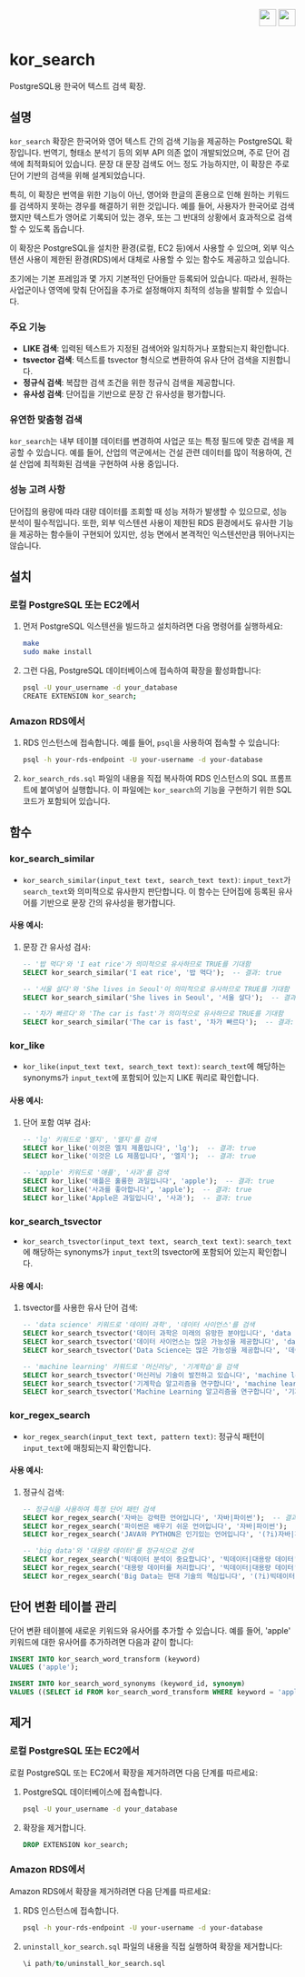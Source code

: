 <p align="right">
  <a href="#"><img src="https://upload.wikimedia.org/wikipedia/commons/0/09/Flag_of_South_Korea.svg" width="30"></a>
   <a href="/localization/en"><img src="https://upload.wikimedia.org/wikipedia/en/a/a4/Flag_of_the_United_States.svg" width="30"></a>
</p>

# kor_search

PostgreSQL용 한국어 텍스트 검색 확장.

## 설명

`kor_search` 확장은 한국어와 영어 텍스트 간의 검색 기능을 제공하는 PostgreSQL 확장입니다. 번역기, 형태소 분석기 등의 외부 API 의존 없이 개발되었으며, 주로 단어 검색에 최적화되어 있습니다. 문장 대 문장 검색도 어느 정도 가능하지만, 이 확장은 주로 단어 기반의 검색을 위해 설계되었습니다.

특히, 이 확장은 번역을 위한 기능이 아닌, 영어와 한글의 혼용으로 인해 원하는 키워드를 검색하지 못하는 경우를 해결하기 위한 것입니다. 예를 들어, 사용자가 한국어로 검색했지만 텍스트가 영어로 기록되어 있는 경우, 또는 그 반대의 상황에서 효과적으로 검색할 수 있도록 돕습니다.

이 확장은 PostgreSQL을 설치한 환경(로컬, EC2 등)에서 사용할 수 있으며, 외부 익스텐션 사용이 제한된 환경(RDS)에서 대체로 사용할 수 있는 함수도 제공하고 있습니다.

초기에는 기본 프레임과 몇 가지 기본적인 단어들만 등록되어 있습니다. 따라서, 원하는 사업군이나 영역에 맞춰 단어집을 추가로 설정해야지 최적의 성능을 발휘할 수 있습니다.

### 주요 기능

- **LIKE 검색**: 입력된 텍스트가 지정된 검색어와 일치하거나 포함되는지 확인합니다.
- **tsvector 검색**: 텍스트를 tsvector 형식으로 변환하여 유사 단어 검색을 지원합니다.
- **정규식 검색**: 복잡한 검색 조건을 위한 정규식 검색을 제공합니다.
- **유사성 검색**: 단어집을 기반으로 문장 간 유사성을 평가합니다.

### 유연한 맞춤형 검색

`kor_search`는 내부 테이블 데이터를 변경하여 사업군 또는 특정 필드에 맞춘 검색을 제공할 수 있습니다. 예를 들어, 산업의 역군에서는 건설 관련 데이터를 많이 적용하여, 건설 산업에 최적화된 검색을 구현하여 사용 중입니다.

### 성능 고려 사항

단어집의 용량에 따라 대량 데이터를 조회할 때 성능 저하가 발생할 수 있으므로, 성능 분석이 필수적입니다. 또한, 외부 익스텐션 사용이 제한된 RDS 환경에서도 유사한 기능을 제공하는 함수들이 구현되어 있지만, 성능 면에서 본격적인 익스텐션만큼 뛰어나지는 않습니다.

## 설치

### 로컬 PostgreSQL 또는 EC2에서

1. 먼저 PostgreSQL 익스텐션을 빌드하고 설치하려면 다음 명령어를 실행하세요:

    ```sh
    make
    sudo make install
    ```

2. 그런 다음, PostgreSQL 데이터베이스에 접속하여 확장을 활성화합니다:

    ```sh
    psql -U your_username -d your_database
    CREATE EXTENSION kor_search;
    ```

### Amazon RDS에서

1. RDS 인스턴스에 접속합니다. 예를 들어, `psql`을 사용하여 접속할 수 있습니다:

    ```sh
    psql -h your-rds-endpoint -U your-username -d your-database
    ```

2. `kor_search_rds.sql` 파일의 내용을 직접 복사하여 RDS 인스턴스의 SQL 프롬프트에 붙여넣어 실행합니다. 이 파일에는 `kor_search`의 기능을 구현하기 위한 SQL 코드가 포함되어 있습니다.

## 함수

### kor_search_similar

- `kor_search_similar(input_text text, search_text text)`: `input_text`가 `search_text`와 의미적으로 유사한지 판단합니다. 이 함수는 단어집에 등록된 유사어를 기반으로 문장 간의 유사성을 평가합니다.

#### 사용 예시:

1. 문장 간 유사성 검사:

    ```sql
    -- '밥 먹다'와 'I eat rice'가 의미적으로 유사하므로 TRUE를 기대함
    SELECT kor_search_similar('I eat rice', '밥 먹다');  -- 결과: true

    -- '서울 살다'와 'She lives in Seoul'이 의미적으로 유사하므로 TRUE를 기대함
    SELECT kor_search_similar('She lives in Seoul', '서울 살다');  -- 결과: true

    -- '차가 빠르다'와 'The car is fast'가 의미적으로 유사하므로 TRUE를 기대함
    SELECT kor_search_similar('The car is fast', '차가 빠르다');  -- 결과: true
    ```

### kor_like

- `kor_like(input_text text, search_text text)`: `search_text`에 해당하는 synonyms가 `input_text`에 포함되어 있는지 LIKE 쿼리로 확인합니다.

#### 사용 예시:

1. 단어 포함 여부 검사:

    ```sql
    -- 'lg' 키워드로 '엘지', '앨지'를 검색
    SELECT kor_like('이것은 엘지 제품입니다', 'lg');  -- 결과: true
    SELECT kor_like('이것은 LG 제품입니다', '엘지');  -- 결과: true

    -- 'apple' 키워드로 '애플', '사과'를 검색
    SELECT kor_like('애플은 훌륭한 과일입니다', 'apple');  -- 결과: true
    SELECT kor_like('사과를 좋아합니다', 'apple');  -- 결과: true
    SELECT kor_like('Apple은 과일입니다', '사과');  -- 결과: true
    ```

### kor_search_tsvector

- `kor_search_tsvector(input_text text, search_text text)`: `search_text`에 해당하는 synonyms가 `input_text`의 tsvector에 포함되어 있는지 확인합니다.

#### 사용 예시:

1. tsvector를 사용한 유사 단어 검색:

    ```sql
    -- 'data science' 키워드로 '데이터 과학', '데이터 사이언스'를 검색
    SELECT kor_search_tsvector('데이터 과학은 미래의 유망한 분야입니다', 'data science');  -- 결과: true
    SELECT kor_search_tsvector('데이터 사이언스는 많은 가능성을 제공합니다', 'data science');  -- 결과: true
    SELECT kor_search_tsvector('Data Science는 많은 가능성을 제공합니다', '데이터 과학');  -- 결과: true

    -- 'machine learning' 키워드로 '머신러닝', '기계학습'을 검색
    SELECT kor_search_tsvector('머신러닝 기술이 발전하고 있습니다', 'machine learning');  -- 결과: true
    SELECT kor_search_tsvector('기계학습 알고리즘을 연구합니다', 'machine learning');  -- 결과: true
    SELECT kor_search_tsvector('Machine Learning 알고리즘을 연구합니다', '기계학습');  -- 결과: true
    ```

### kor_regex_search

- `kor_regex_search(input_text text, pattern text)`: 정규식 패턴이 `input_text`에 매칭되는지 확인합니다.

#### 사용 예시:

1. 정규식 검색:

    ```sql
    -- 정규식을 사용하여 특정 단어 패턴 검색
    SELECT kor_regex_search('자바는 강력한 언어입니다', '자바|파이썬');  -- 결과: true
    SELECT kor_regex_search('파이썬은 배우기 쉬운 언어입니다', '자바|파이썬');  -- 결과: true
    SELECT kor_regex_search('JAVA와 PYTHON은 인기있는 언어입니다', '(?i)자바|파이썬');  -- 결과: true

    -- 'big data'와 '대용량 데이터'를 정규식으로 검색
    SELECT kor_regex_search('빅데이터 분석이 중요합니다', '빅데이터|대용량 데이터');  -- 결과: true
    SELECT kor_regex_search('대용량 데이터를 처리합니다', '빅데이터|대용량 데이터');  -- 결과: true
    SELECT kor_regex_search('Big Data는 현대 기술의 핵심입니다', '(?i)빅데이터|대용량 데이터');  -- 결과: true
    ```

## 단어 변환 테이블 관리

단어 변환 테이블에 새로운 키워드와 유사어를 추가할 수 있습니다. 예를 들어, 'apple' 키워드에 대한 유사어를 추가하려면 다음과 같이 합니다:

```sql
INSERT INTO kor_search_word_transform (keyword)
VALUES ('apple');

INSERT INTO kor_search_word_synonyms (keyword_id, synonym)
VALUES ((SELECT id FROM kor_search_word_transform WHERE keyword = 'apple'), '애플');
```

## 제거

### 로컬 PostgreSQL 또는 EC2에서

로컬 PostgreSQL 또는 EC2에서 확장을 제거하려면 다음 단계를 따르세요:

1. PostgreSQL 데이터베이스에 접속합니다.

    ```sh
    psql -U your_username -d your_database
    ```

2. 확장을 제거합니다.

    ```sql
    DROP EXTENSION kor_search;
    ```

### Amazon RDS에서

Amazon RDS에서 확장을 제거하려면 다음 단계를 따르세요:

1. RDS 인스턴스에 접속합니다.

    ```sh
    psql -h your-rds-endpoint -U your-username -d your-database
    ```

2. `uninstall_kor_search.sql` 파일의 내용을 직접 실행하여 확장을 제거합니다:

    ```sql
    \i path/to/uninstall_kor_search.sql
    ```
